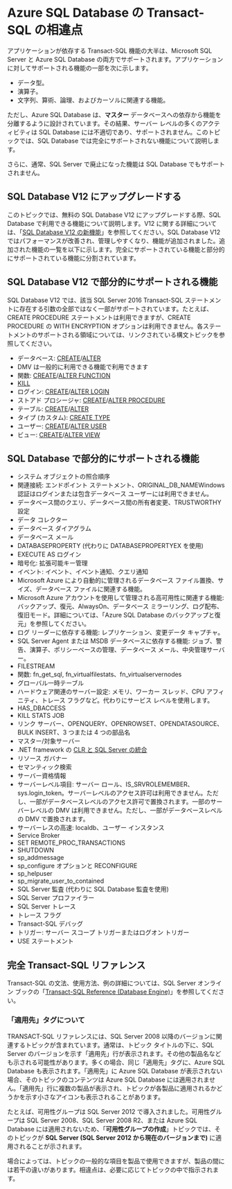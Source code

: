 <properties
   pageTitle="Azure SQL Database でサポートされない T-SQL | Microsoft Azure"
   description="Azure SQL Database では完全にサポートされない Transact-SQL ステートメント"
   services="sql-database"
   documentationCenter=""
   authors="BYHAM"
   manager="jeffreyg"
   editor=""
   tags=""/>

<tags
   ms.service="sql-database"
   ms.devlang="na"
   ms.topic="article"
   ms.tgt_pltfrm="na"
   ms.workload="data-management"
   ms.date="01/15/2016"
   ms.author="rick.byham@microsoft.com"/>

# Azure SQL Database の Transact-SQL の相違点


アプリケーションが依存する Transact-SQL 機能の大半は、Microsoft SQL Server と Azure SQL Database の両方でサポートされます。アプリケーションに対してサポートされる機能の一部を次に示します。

- データ型。
- 演算子。
- 文字列、算術、論理、およびカーソルに関連する機能。

ただし、Azure SQL Database は、**マスター** データベースへの依存から機能を分離するように設計されています。その結果、サーバー レベルの多くのアクティビティは SQL Database には不適切であり、サポートされません。このトピックでは、SQL Database では完全にサポートされない機能について説明します。

さらに、通常、SQL Server で廃止になった機能は SQL Database でもサポートされません。

## SQL Database V12 にアップグレードする

このトピックでは、無料の SQL Database V12 にアップグレードする際、SQL Database で利用できる機能について説明します。V12 に関する詳細については、「[SQL Database V12 の新機能](sql-database-v12-whats-new.md)」を参照してください。SQL Database V12 ではパフォーマンスが改善され、管理しやすくなり、機能が追加されました。追加された機能の一覧を以下に示します。完全にサポートされている機能と部分的にサポートされている機能に分割されています。

## SQL Database V12 で部分的にサポートされる機能

SQL Database V12 では、該当 SQL Server 2016 Transact-SQL ステートメントに存在する引数の全部ではなく一部がサポートされています。たとえば、CREATE PROCEDURE ステートメントは利用できますが、CREATE PROCEDURE の WITH ENCRYPTION オプションは利用できません。各ステートメントのサポートされる領域については、リンクされている構文トピックを参照してください。

- データベース: [CREATE](https://msdn.microsoft.com/library/dn268335.aspx)/[ALTER](https://msdn.microsoft.com/library/ms174269.aspx)
- DMV は一般的に利用できる機能で利用できます
- 関数: [CREATE](https://msdn.microsoft.com/library/ms186755.aspx)/[ALTER FUNCTION](https://msdn.microsoft.com/library/ms186967.aspx)
- [KILL](https://msdn.microsoft.com/library/ms173730.aspx) 
- ログイン: [CREATE](https://msdn.microsoft.com/library/ms189751.aspx)/[ALTER LOGIN](https://msdn.microsoft.com/library/ms189828.aspx)
- ストアド プロシージャ: [CREATE](https://msdn.microsoft.com/library/ms187926.aspx)/[ALTER PROCEDURE](https://msdn.microsoft.com/library/ms189762.aspx)
- テーブル: [CREATE](https://msdn.microsoft.com/library/dn305849.aspx)/[ALTER](https://msdn.microsoft.com/library/ms190273.aspx)
- タイプ (カスタム): [CREATE TYPE](https://msdn.microsoft.com/library/ms175007.aspx)
- ユーザー: [CREATE](https://msdn.microsoft.com/library/ms173463.aspx)/[ALTER USER](https://msdn.microsoft.com/library/ms176060.aspx)
- ビュー: [CREATE](https://msdn.microsoft.com/library/ms187956.aspx)/[ALTER VIEW](https://msdn.microsoft.com/library/ms173846.aspx)

## SQL Database で部分的にサポートされる機能

- システム オブジェクトの照合順序
- 関連接続: エンドポイント ステートメント、ORIGINAL\_DB\_NAMEWindows 認証はログインまたは包含データベース ユーザーには利用できません。
- データベース間のクエリ、データベース間の所有者変更、TRUSTWORTHY 設定
- データ コレクター
- データベース ダイアグラム
- データベース メール
- DATABASEPROPERTY (代わりに DATABASEPROPERTYEX を使用)
- EXECUTE AS ログイン
- 暗号化: 拡張可能キー管理
- イベント: イベント、イベント通知、クエリ通知
- Microsoft Azure により自動的に管理されるデータベース ファイル置換、サイズ、データベース ファイルに関連する機能。
- Microsoft Azure アカウントを使用して管理される高可用性に関連する機能: バックアップ、復元、AlwaysOn、データベース ミラーリング、ログ配布、復旧モード。詳細については、「Azure SQL Database のバックアップと復元」を参照してください。
- ログ リーダーに依存する機能: レプリケーション、変更データ キャプチャ。
- SQL Server Agent または MSDB データベースに依存する機能: ジョブ、警告、演算子、ポリシーベースの管理、データベース メール、中央管理サーバー。
- FILESTREAM
- 関数: fn\_get\_sql, fn\_virtualfilestats、fn\_virtualservernodes
- グローバル一時テーブル
- ハードウェア関連のサーバー設定: メモリ、ワーカー スレッド、CPU アフィニティ、トレース フラグなど。代わりにサービス レベルを使用します。
- HAS\_DBACCESS
- KILL STATS JOB
- リンク サーバー、OPENQUERY、OPENROWSET、OPENDATASOURCE、BULK INSERT、3 つまたは 4 つの部品名
- マスター/対象サーバー
- .NET framework の [ CLR と SQL Server の統合](http://msdn.microsoft.com/library/ms254963.aspx)
- リソース ガバナー
- セマンティック検索
- サーバー資格情報
- サーバーレベル項目: サーバー ロール、IS\_SRVROLEMEMBER、sys.login\_token。サーバーレベルのアクセス許可は利用できません。ただし、一部がデータベースレベルのアクセス許可で置換されます。一部のサーバーレベルの DMV は利用できません。ただし、一部がデータベースレベルの DMV で置換されます。
- サーバーレスの高速: localdb、ユーザー インスタンス
- Service Broker
- SET REMOTE\_PROC\_TRANSACTIONS
- SHUTDOWN
- sp\_addmessage
- sp\_configure オプションと RECONFIGURE
- sp\_helpuser
- sp\_migrate\_user\_to\_contained
- SQL Server 監査 (代わりに SQL Database 監査を使用)
- SQL Server プロファイラー
- SQL Server トレース
- トレース フラグ
- Transact-SQL デバッグ
- トリガー: サーバー スコープ トリガーまたはログオン トリガー
- USE ステートメント

## 完全 Transact-SQL リファレンス

Transact-SQL の文法、使用方法、例の詳細については、SQL Server オンライン ブックの「[Transact-SQL Reference (Database Engine)](https://msdn.microsoft.com/library/bb510741.aspx)」を参照してください。

### 「適用先」タグについて

TRANSACT-SQL リファレンスには、SQL Server 2008 以降のバージョンに関連するトピックが含まれています。通常は、トピック タイトルの下に、SQL Server のバージョンを示す「適用先」行が表示されます。その他の製品名なども示される可能性があります。多くの場合、同じ「適用先」タグに、Azure SQL Database も表示されます。「適用先」に Azure SQL Database が表示されない場合、そのトピックのコンテンツは Azure SQL Database には適用されません。「適用先」行に複数の製品が表示され、トピックが各製品に適用されるかどうかを示す小さなアイコンも表示されることがあります。

 たとえば、可用性グループは SQL Server 2012 で導入されました。可用性グループは SQL Server 2008、SQL Server 2008 R2、または Azure SQL Database には適用されないため、「**可用性グループの作成**」トピックでは、そのトピックが **SQL Server (SQL Server 2012 から現在のバージョンまで)** に適用されることが示されます。

場合によっては、トピックの一般的な項目を製品で使用できますが、製品の間には若干の違いがあります。相違点は、必要に応じてトピックの中で指示されます。

<!---HONumber=AcomDC_0121_2016-->